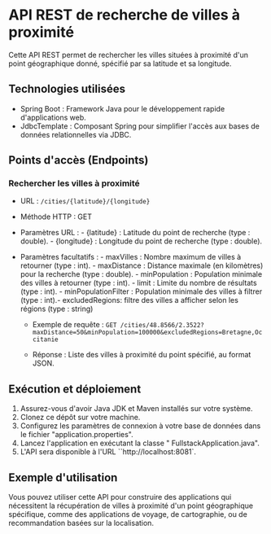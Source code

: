 # API REST de recherche de villes à proximité

Cette API REST permet de rechercher les villes situées à proximité d'un point géographique donné, spécifié par sa latitude et sa longitude.

## Technologies utilisées

- Spring Boot : Framework Java pour le développement rapide d'applications web.
- JdbcTemplate : Composant Spring pour simplifier l'accès aux bases de données relationnelles via JDBC.

## Points d'accès (Endpoints)

### Rechercher les villes à proximité

- URL : `/cities/{latitude}/{longitude}`
- Méthode HTTP : GET
- Paramètres URL : - {latitude} : Latitude du point de recherche (type : double). - {longitude} : Longitude du point de recherche (type : double).
- Paramètres facultatifs : - maxVilles : Nombre maximum de villes à retourner (type : int). - maxDistance : Distance maximale (en kilomètres) pour la recherche (type : double). - minPopulation : Population minimale des villes à retourner (type : int). - limit : Limite du nombre de résultats (type : int). - minPopulationFilter : Population minimale des villes à filtrer (type : int).- excludedRegions: filtre des villes a afficher selon les régions (type : string)


  - Exemple de requête :
    `GET /cities/48.8566/2.3522?maxDistance=50&minPopulation=100000&excludedRegions=Bretagne,Occitanie`

  - Réponse : Liste des villes à proximité du point spécifié, au format JSON.

## Exécution et déploiement

1. Assurez-vous d'avoir Java JDK et Maven installés sur votre système.
2. Clonez ce dépôt sur votre machine.
3. Configurez les paramètres de connexion à votre base de données dans le fichier "application.properties".
4. Lancez l'application en exécutant la classe " FullstackApplication.java".
5. L'API sera disponible à l'URL ``http://localhost:8081`.

## Exemple d'utilisation

Vous pouvez utiliser cette API pour construire des applications qui nécessitent la récupération de villes à proximité d'un point géographique spécifique, comme des applications de voyage, de cartographie, ou de recommandation basées sur la localisation.

